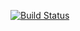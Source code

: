 [![Build Status](https://travis-ci.org/andreykirson/job4j_tracker.svg?branch=master)](https://travis-ci.org/andreykirson/job4j_tracker)